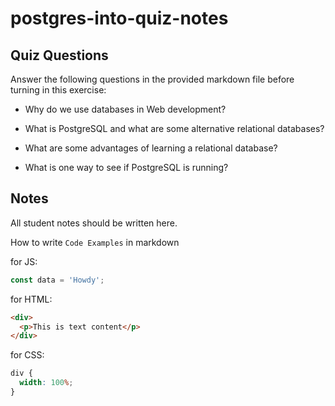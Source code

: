 # postgres-into-quiz-notes

## Quiz Questions

Answer the following questions in the provided markdown file before turning in this exercise:

- Why do we use databases in Web development?

- What is PostgreSQL and what are some alternative relational databases?

- What are some advantages of learning a relational database?

- What is one way to see if PostgreSQL is running?

## Notes

All student notes should be written here.

How to write `Code Examples` in markdown

for JS:

```javascript
const data = 'Howdy';
```

for HTML:

```html
<div>
  <p>This is text content</p>
</div>
```

for CSS:

```css
div {
  width: 100%;
}
```
